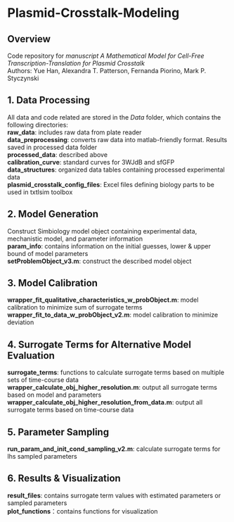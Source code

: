 # Plasmid-Crosstalk-Modeling
 
## Overview
Code repository for *manuscript A Mathematical Model for Cell-Free Transcription-Translation for Plasmid Crosstalk*    
Authors: Yue Han, Alexandra T. Patterson, Fernanda Piorino, Mark P. Styczynski    
    
## 1. Data Processing     
All data and code related are stored in the *Data* folder, which contains the following directories:     
**raw_data**: includes raw data from plate reader     
**data_preprocessing**: converts raw data into matlab-friendly format. Results saved in processed data folder    
**processed_data**: described above      
**calibration_curve**: standard curves for 3WJdB and sfGFP    
**data_structures**: organized data tables containing processed experimental data    
**plasmid_crosstalk_config_files**: Excel files defining biology parts to be used in txtlsim toolbox    

## 2. Model Generation     
Construct Simbiology model object containing experimental data, mechanistic model, and parameter information    
**param_info**: contains information on the initial guesses, lower & upper bound of model parameters         
**setProblemObject_v3.m**: construct the described model object        

## 3. Model Calibration 
**wrapper_fit_qualitative_characteristics_w_probObject.m**: model calibration to minimize sum of surrogate terms     
**wrapper_fit_to_data_w_probObject_v2.m**: model calibration to minimize deviation      

## 4. Surrogate Terms for Alternative Model Evaluation 
**surrogate_terms**: functions to calculate surrogate terms based on multiple sets of time-course data    
**wrapper_calculate_obj_higher_resolution.m**: output all surrogate terms based on model and parameters     
**wrapper_calculate_obj_higher_resolution_from_data.m**: output all surrogate terms based on time-course data     

## 5. Parameter Sampling 
**run_param_and_init_cond_sampling_v2.m**: calculate surrogate terms for lhs sampled parameters 

## 6. Results & Visualization 
**result_files**: contains surrogate term values with estimated parameters or sampled parameters     
**plot_functions**：contains functions for visualization
